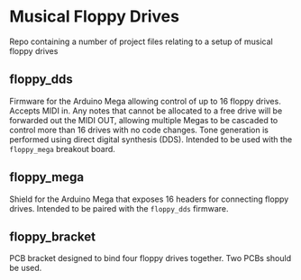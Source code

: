 # Musical Floppy Drives

Repo containing a number of project files relating to a setup of musical floppy drives

## floppy_dds

Firmware for the Arduino Mega allowing control of up to 16 floppy drives. Accepts MIDI in. Any notes that cannot be allocated to a free drive will be forwarded out the MIDI OUT, allowing multiple Megas to be cascaded to control more than 16 drives with no code changes. Tone generation is performed using direct digital synthesis (DDS). Intended to be used with the `floppy_mega` breakout board.

## floppy_mega

Shield for the Arduino Mega that exposes 16 headers for connecting floppy drives. Intended to be paired with the `floppy_dds` firmware.

## floppy_bracket

PCB bracket designed to bind four floppy drives together. Two PCBs should be used.